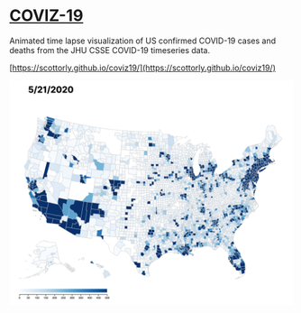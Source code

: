 # [**COVIZ-19**](https://scottorly.github.io/coviz19/)

Animated time lapse visualization of US confirmed COVID-19 cases and deaths from the JHU CSSE COVID-19 timeseries data.

[https://scottorly.github.io/coviz19/](https://scottorly.github.io/coviz19/)

![](screengrab.png)